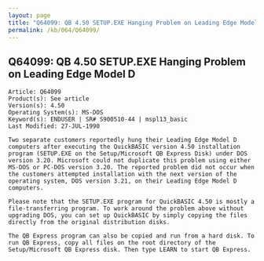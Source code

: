 ```yaml
---
layout: page
title: "Q64099: QB 4.50 SETUP.EXE Hanging Problem on Leading Edge Model D"
permalink: /kb/064/Q64099/
---
```


## Q64099: QB 4.50 SETUP.EXE Hanging Problem on Leading Edge Model D

	Article: Q64099
	Product(s): See article
	Version(s): 4.50
	Operating System(s): MS-DOS
	Keyword(s): ENDUSER | SR# S900510-44 | mspl13_basic
	Last Modified: 27-JUL-1990
	
	Two separate customers reportedly hung their Leading Edge Model D
	computers after executing the QuickBASIC version 4.50 installation
	program (SETUP.EXE on the Setup/Microsoft QB Express Disk) under DOS
	version 3.20. Microsoft could not duplicate this problem using either
	MS-DOS or PC-DOS version 3.20. The reported problem did not occur when
	the customers attempted installation with the next version of the
	operating system, DOS version 3.21, on their Leading Edge Model D
	computers.
	
	Please note that the SETUP.EXE program for QuickBASIC 4.50 is mostly a
	file-transferring program. To work around the problem above without
	upgrading DOS, you can set up QuickBASIC by simply copying the files
	directly from the original distribution disks.
	
	The QB Express program can also be copied and run from a hard disk. To
	run QB Express, copy all files on the root directory of the
	Setup/Microsoft QB Express disk. Then type LEARN to start QB Express.

